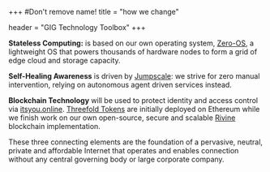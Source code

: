 +++
#Don't remove name!
title = "how we change"

header = "GIG Technology Toolbox"
+++

**Stateless Computing:** is based on our own operating system, [Zero-OS](https://github.com/zero-os), a lightweight OS that powers thousands of hardware nodes to form a grid of edge cloud and storage capacity.

**Self-Healing Awareness** is driven by [Jumpscale](https://github.com/Jumpscale): we strive for zero manual intervention, relying on autonomous agent driven services instead.

**Blockchain Technology** will be used to protect identity and access control via [itsyou.online](https://github.com/itsyouonline). [Threefold Tokens](/) are initially deployed on Ethereum while we finish work on our own open-source, secure and scalable [Rivine](https://github.com/rivine/rivine) blockchain implementation.

These three connecting elements are the foundation of a pervasive, neutral, private and affordable Internet that operates and enables connection without any central governing body or large corporate company.
